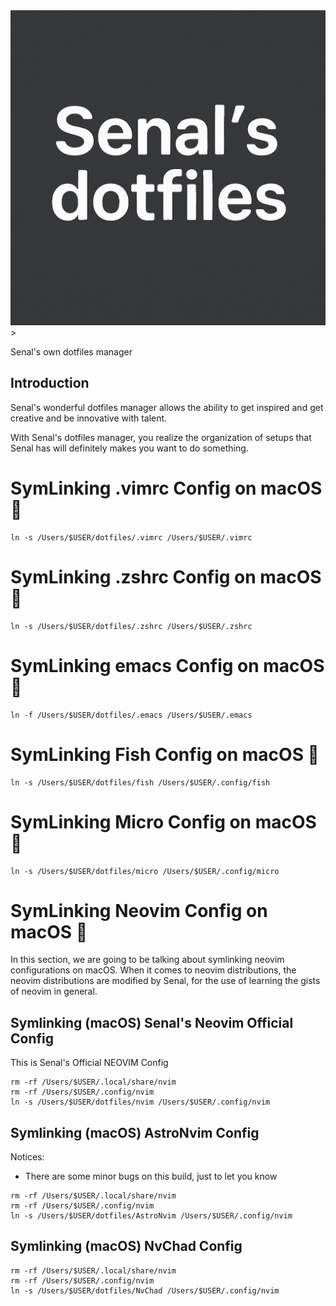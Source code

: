 <center>
<img src="./senal-dotfiles.png">
</center>>


Senal's own dotfiles manager

## Introduction
Senal's wonderful dotfiles manager allows the ability to get inspired and 
get creative and be innovative with talent. 

With Senal's dotfiles manager, you realize the organization of setups that
Senal has will definitely makes you want to do something.


# SymLinking .vimrc Config on macOS 🔗

```
ln -s /Users/$USER/dotfiles/.vimrc /Users/$USER/.vimrc
```


# SymLinking .zshrc Config on macOS 🔗
```
ln -s /Users/$USER/dotfiles/.zshrc /Users/$USER/.zshrc
```


# SymLinking emacs Config on macOS 🔗
```
ln -f /Users/$USER/dotfiles/.emacs /Users/$USER/.emacs
```

# SymLinking Fish Config on macOS 🔗
```
ln -s /Users/$USER/dotfiles/fish /Users/$USER/.config/fish
```


# SymLinking Micro Config on macOS 🔗
```
ln -s /Users/$USER/dotfiles/micro /Users/$USER/.config/micro
```



# SymLinking Neovim Config on macOS 🔗

In this section, we are going to be talking about symlinking neovim configurations on 
macOS. When it comes to neovim distributions, the neovim distributions are modified 
by Senal, for the use of learning the gists of neovim in general.

## Symlinking (macOS) Senal's Neovim Official Config

This is Senal's Official NEOVIM Config


```
rm -rf /Users/$USER/.local/share/nvim
rm -rf /Users/$USER/.config/nvim
ln -s /Users/$USER/dotfiles/nvim /Users/$USER/.config/nvim
```




## Symlinking (macOS) AstroNvim Config

Notices: 

- There are some minor bugs on this build, just to let you know 


```
rm -rf /Users/$USER/.local/share/nvim
rm -rf /Users/$USER/.config/nvim
ln -s /Users/$USER/dotfiles/AstroNvim /Users/$USER/.config/nvim
```



## Symlinking (macOS) NvChad Config
```
rm -rf /Users/$USER/.local/share/nvim
rm -rf /Users/$USER/.config/nvim
ln -s /Users/$USER/dotfiles/NvChad /Users/$USER/.config/nvim
```
